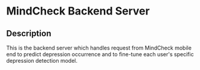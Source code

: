 # MindCheck Backend Server
## Description
This is the backend server which handles request from MindCheck mobile end to predict depression occurrence and to fine-tune each user's specific depression detection model.
